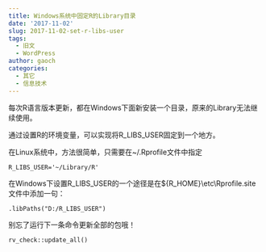 ```yaml
---
title: Windows系统中固定R的Library目录
date: '2017-11-02'
slug: 2017-11-02-set-r-libs-user
tags:
  - 旧文
  - WordPress
author: gaoch
categories:
  - 其它
  - 信息技术
---
```



每次R语言版本更新，都在Windows下面新安装一个目录，原来的Library无法继续使用。

通过设置R的环境变量，可以实现将R\_LIBS\_USER固定到一个地方。

在Linux系统中，方法很简单，只需要在\~/.Rprofile文件中指定

``` lang:sh
R_LIBS_USER='~/Library/R'
```

在Windows下设置R\_LIBS\_USER的一个途径是在${R\_HOME}\\etc\\Rprofile.site文件中添加一句：

``` lang:r
.libPaths("D:/R_LIBS_USER")
```

别忘了运行下一条命令更新全部的包哦！

``` lang:r
rv_check::update_all()
```

 
